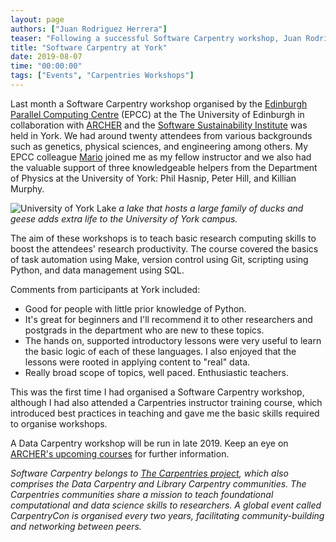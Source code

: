 ```yaml
---
layout: page
authors: ["Juan Rodriguez Herrera"] 
teaser: "Following a successful Software Carpentry workshop, Juan Rodriguez summarised the experience in this post."
title: "Software Carpentry at York"
date: 2019-08-07 
time: "00:00:00" 
tags: ["Events", "Carpentries Workshops"]
---
```


Last month a Software Carpentry workshop organised by the [Edinburgh Parallel Computing Centre](http://www.epcc.ed.ac.uk) (EPCC) at the The University of Edinburgh in collaboration with [ARCHER](https://www.archer.ac.uk/) and the [Software Sustainability Institute](https://www.software.ac.uk/) was held in York. We had around twenty attendees from various backgrounds such as genetics, physical sciences, and engineering among others. My EPCC colleague [Mario](http://www.epcc.ed.ac.uk/about/staff/dr-mario-antonioletti) joined me as my fellow instructor and we also had the valuable support of three knowledgeable helpers from the Department of Physics at the University of York: Phil Hasnip, Peter Hill, and Killian Murphy.

![University of York Lake](/blog/2019/08/UoY-lake.jpg)
_a lake that hosts a large family of ducks and geese adds extra life to the University of York campus._

The aim of these workshops is to teach basic research computing skills to boost the attendees' research productivity. The course covered the basics of task automation using Make, version control using Git, scripting using Python, and data management using SQL.

​Comments from participants at York included:

- Good for people with little prior knowledge of Python.
- It's great for beginners and I'll recommend it to other researchers and postgrads in the department who are new to these topics.
- The hands on, supported introductory lessons were very useful to learn the basic logic of each of these languages. I also enjoyed that the lessons were rooted in applying content to "real" data.
- Really broad scope of topics, well paced. Enthusiastic teachers.

This was the first time I had organised a Software Carpentry workshop, although I had also attended a Carpentries instructor training course, which introduced best practices in teaching and gave me the basic skills required to organise workshops. 

A Data Carpentry workshop will be run in late 2019. Keep an eye on [ARCHER's upcoming courses](https://www.archer.ac.uk/training/) for further information.

_Software Carpentry belongs to [The Carpentries project](https://carpentries.org/), which also comprises the Data Carpentry and Library Carpentry communities. The Carpentries communities share a mission to teach foundational computational and data science skills to researchers. A global event called CarpentryCon is organised every two years, facilitating community-building and networking between peers._
